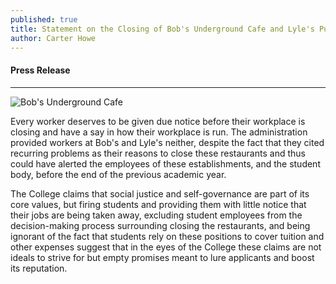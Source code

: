 ```yaml
---
published: true
title: Statement on the Closing of Bob's Underground Cafe and Lyle's Pub
author: Carter Howe
---
```

#### Press Release

***

![Bob's Underground Cafe](https://pbs.twimg.com/media/Cj_19X9UUAA3O-_.jpg)

Every worker deserves to be given due notice before their workplace is closing and have a say in how their workplace is run. The administration provided workers at Bob's and Lyle's neither, despite the fact that they cited recurring problems as their reasons to close these restaurants and thus could have alerted the employees of these establishments, and the student body, before the end of the previous academic year. 

The College claims that social justice and self-governance are part of its core values, but firing students and providing them with little notice that their jobs are being taken away, excluding student employees from the decision-making process surrounding closing the restaurants, and being ignorant of the fact that students rely on these positions to cover tuition and other expenses suggest that in the eyes of the College these claims are not ideals to strive for but empty promises meant to lure applicants and boost its reputation.
